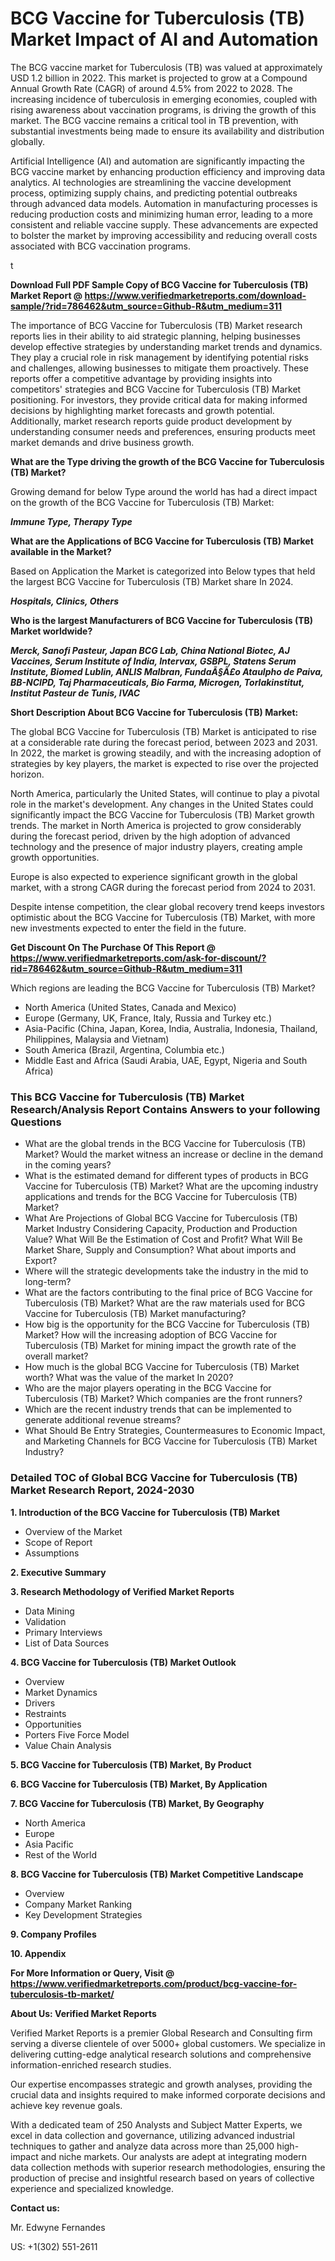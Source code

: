 <meta name="title" content="Global BCG Vaccine for Tuberculosis (TB) Market Impact of AI and Automation"><meta name="description" content="The BCG vaccine market for Tuberculosis (TB) was valued at approximately USD 1.2 billion in 2022. This market is projected to grow at a Compound Annual Growth Rate (CA"><meta name="title" content="BCG Vaccine for Tuberculosis (TB) Market Size, Share, Scope, Trends, Growth, Opportunities, Analysis, Forecast"><h1>BCG Vaccine for Tuberculosis (TB) Market Impact of AI and Automation</h1><p>The BCG vaccine market for Tuberculosis (TB) was valued at approximately USD 1.2 billion in 2022. This market is projected to grow at a Compound Annual Growth Rate (CAGR) of around 4.5% from 2022 to 2028. The increasing incidence of tuberculosis in emerging economies, coupled with rising awareness about vaccination programs, is driving the growth of this market. The BCG vaccine remains a critical tool in TB prevention, with substantial investments being made to ensure its availability and distribution globally.</p><p>Artificial Intelligence (AI) and automation are significantly impacting the BCG vaccine market by enhancing production efficiency and improving data analytics. AI technologies are streamlining the vaccine development process, optimizing supply chains, and predicting potential outbreaks through advanced data models. Automation in manufacturing processes is reducing production costs and minimizing human error, leading to a more consistent and reliable vaccine supply. These advancements are expected to bolster the market by improving accessibility and reducing overall costs associated with BCG vaccination programs.</p>t</p><p id="" class=""><strong>Download Full PDF Sample Copy of BCG Vaccine for Tuberculosis (TB) Market Report @ <a href="https://www.verifiedmarketreports.com/download-sample/?rid=786462&utm_source=Github-R&utm_medium=311" target="_blank">https://www.verifiedmarketreports.com/download-sample/?rid=786462&utm_source=Github-R&utm_medium=311</a></strong></p><p>The importance of&nbsp;BCG Vaccine for Tuberculosis (TB) Market research reports lies in their ability to aid strategic planning, helping businesses develop effective strategies by understanding market trends and dynamics. They play a crucial role in risk management by identifying potential risks and challenges, allowing businesses to mitigate them proactively. These reports offer a competitive advantage by providing insights into competitors' strategies and BCG Vaccine for Tuberculosis (TB) Market positioning. For investors, they provide critical data for making informed decisions by highlighting market forecasts and growth potential. Additionally, market research reports guide product development by understanding consumer needs and preferences, ensuring products meet market demands and drive business growth.</p><p><strong>What are the&nbsp;Type driving the growth of the BCG Vaccine for Tuberculosis (TB) Market?</strong></p><p id="" class="">Growing demand for below Type around the world has had a direct impact on the growth of the BCG Vaccine for Tuberculosis (TB) Market:</p><em><strong>Immune Type, Therapy Type</strong></em></p><strong>What are the&nbsp;Applications&nbsp;of BCG Vaccine for Tuberculosis (TB) Market available in the Market?</strong></p><p id="" class="">Based on Application the Market is categorized into Below types that held the largest BCG Vaccine for Tuberculosis (TB) Market share In 2024.</p><em><strong>Hospitals, Clinics, Others</strong></em></p><strong>Who is the largest Manufacturers of BCG Vaccine for Tuberculosis (TB) Market worldwide?</strong></p><p><em><strong>Merck, Sanofi Pasteur, Japan BCG Lab, China National Biotec, AJ Vaccines, Serum Institute of India, Intervax, GSBPL, Statens Serum Institute, Biomed Lublin, ANLIS Malbran, FundaÃ§Ã£o Ataulpho de Paiva, BB-NCIPD, Taj Pharmaceuticals, Bio Farma, Microgen, Torlakinstitut, Institut Pasteur de Tunis, IVAC</strong></em></p><p id="" class=""><strong>Short Description About BCG Vaccine for Tuberculosis (TB) Market:</strong></p><p>The global BCG Vaccine for Tuberculosis (TB) Market is anticipated to rise at a considerable rate during the forecast period, between 2023 and 2031. In 2022, the market is growing steadily, and with the increasing adoption of strategies by key players, the market is expected to rise over the projected horizon.</p><p>North America, particularly the United States, will continue to play a pivotal role in the market's development. Any changes in the United States could significantly impact the BCG Vaccine for Tuberculosis (TB) Market growth trends. The market in North America is projected to grow considerably during the forecast period, driven by the high adoption of advanced technology and the presence of major industry players, creating ample growth opportunities.</p><p>Europe is also expected to experience significant growth in the global market, with a strong CAGR during the forecast period from 2024 to 2031.</p><p>Despite intense competition, the clear global recovery trend keeps investors optimistic about the BCG Vaccine for Tuberculosis (TB) Market, with more new investments expected to enter the field in the future.</p><p id="" class=""><strong>Get Discount On The Purchase Of This Report @ <a href="https://www.verifiedmarketreports.com/ask-for-discount/?rid=786462&utm_source=Github-R&utm_medium=311" target="_blank">https://www.verifiedmarketreports.com/ask-for-discount/?rid=786462&utm_source=Github-R&utm_medium=311</a></strong></p>Which regions are leading the BCG Vaccine for Tuberculosis (TB) Market?</p><ul><li>North America (United States, Canada and Mexico)</li><li>Europe (Germany, UK, France, Italy, Russia and Turkey etc.)</li><li>Asia-Pacific (China, Japan, Korea, India, Australia, Indonesia, Thailand, Philippines, Malaysia and Vietnam)</li><li>South America (Brazil, Argentina, Columbia etc.)</li><li>Middle East and Africa (Saudi Arabia, UAE, Egypt, Nigeria and South Africa)</li></ul><h3 id="" class="">This BCG Vaccine for Tuberculosis (TB) Market Research/Analysis Report Contains Answers to your following Questions</h3><ul><li>What are the global trends in the BCG Vaccine for Tuberculosis (TB) Market? Would the market witness an increase or decline in the demand in the coming years?</li><li>What is the estimated demand for different types of products in BCG Vaccine for Tuberculosis (TB) Market? What are the upcoming industry applications and trends for the BCG Vaccine for Tuberculosis (TB) Market?</li><li>What Are Projections of Global BCG Vaccine for Tuberculosis (TB) Market Industry Considering Capacity, Production and Production Value? What Will Be the Estimation of Cost and Profit? What Will Be Market Share, Supply and Consumption? What about imports and Export?</li><li>Where will the strategic developments take the industry in the mid to long-term?</li><li>What are the factors contributing to the final price of BCG Vaccine for Tuberculosis (TB) Market? What are the raw materials used for BCG Vaccine for Tuberculosis (TB) Market manufacturing?</li><li>How big is the opportunity for the BCG Vaccine for Tuberculosis (TB) Market? How will the increasing adoption of BCG Vaccine for Tuberculosis (TB) Market for mining impact the growth rate of the overall market?</li><li>How much is the global BCG Vaccine for Tuberculosis (TB) Market worth? What was the value of the market In 2020?</li><li>Who are the major players operating in the BCG Vaccine for Tuberculosis (TB) Market? Which companies are the front runners?</li><li>Which are the recent industry trends that can be implemented to generate additional revenue streams?</li><li>What Should Be Entry Strategies, Countermeasures to Economic Impact, and Marketing Channels for BCG Vaccine for Tuberculosis (TB) Market Industry?</li></ul><h3 id="" class="">Detailed TOC of Global BCG Vaccine for Tuberculosis (TB) Market Research Report, 2024-2030</h3><p id="" class=""><strong>1. Introduction of the BCG Vaccine for Tuberculosis (TB) Market</strong></p><ul><li>Overview of the Market</li><li>Scope of Report</li><li>Assumptions</li></ul><p id="" class=""><strong>2. Executive Summary</strong></p><p id="" class=""><strong>3. Research Methodology of Verified Market Reports</strong></p><ul><li>Data Mining</li><li>Validation</li><li>Primary Interviews</li><li>List of Data Sources</li></ul><p id="" class=""><strong>4. BCG Vaccine for Tuberculosis (TB) Market Outlook</strong></p><ul><li>Overview</li><li>Market Dynamics</li><li>Drivers</li><li>Restraints</li><li>Opportunities</li><li>Porters Five Force Model</li><li>Value Chain Analysis</li></ul><p id="" class=""><strong>5. BCG Vaccine for Tuberculosis (TB) Market, By Product</strong></p><p id="" class=""><strong>6. BCG Vaccine for Tuberculosis (TB) Market, By Application</strong></p><p id="" class=""><strong>7. BCG Vaccine for Tuberculosis (TB) Market, By Geography</strong></p><ul><li>North America</li><li>Europe</li><li>Asia Pacific</li><li>Rest of the World</li></ul><p id="" class=""><strong>8. BCG Vaccine for Tuberculosis (TB) Market Competitive Landscape</strong></p><ul><li>Overview</li><li>Company Market Ranking</li><li>Key Development Strategies</li></ul><p id="" class=""><strong>9. Company Profiles</strong></p><p id="" class=""><strong>10. Appendix</strong></p><p id="" class=""><strong>For More Information or Query, Visit @ <a href="https://www.verifiedmarketreports.com/product/bcg-vaccine-for-tuberculosis-tb-market/" target="_blank">https://www.verifiedmarketreports.com/product/bcg-vaccine-for-tuberculosis-tb-market/</a></strong></p><p id="" class=""><strong>About Us: Verified Market Reports</strong></p><p id="" class="">Verified Market Reports is a premier Global Research and Consulting firm serving a diverse clientele of over 5000+ global customers. We specialize in delivering cutting-edge analytical research solutions and comprehensive information-enriched research studies.</p><p id="" class="">Our expertise encompasses strategic and growth analyses, providing the crucial data and insights required to make informed corporate decisions and achieve key revenue goals.</p><p id="" class="">With a dedicated team of 250 Analysts and Subject Matter Experts, we excel in data collection and governance, utilizing advanced industrial techniques to gather and analyze data across more than 25,000 high-impact and niche markets. Our analysts are adept at integrating modern data collection methods with superior research methodologies, ensuring the production of precise and insightful research based on years of collective experience and specialized knowledge.</p><p id="" class=""><strong>Contact us:</strong></p><p id="" class="">Mr. Edwyne Fernandes</p><p id="" class="">US: +1(302) 551-2611</p>
